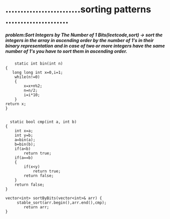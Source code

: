 # .........................sorting patterns .....................

##### problem:Sort Integers by The Number of 1 Bits(leetcode,sort) ->  sort the integers in the array in ascending order by the number of 1's in their binary representation and in case of two or more integers have the same number of 1's you have to sort them in ascending order.
        static int bin(int n)
    {
       long long int x=0,i=1;
        while(n!=0)
        {
            x=x+n%2;
            n=n/2;
            i=i*10;
        }
    return x;    
    }


      static bool cmp(int a, int b)
    {
        int x=a;
        int y=b;
        a=bin(a);
        b=bin(b);
        if(a<b)
            return true;
        if(a==b)
        {
            if(x<y)
                return true;
            return false;
        }
        return false;
    }
    
    vector<int> sortByBits(vector<int>& arr) {
         stable_sort(arr.begin(),arr.end(),cmp);
            return arr;       
    }
